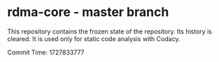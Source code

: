 # rdma-core - master branch

This repository contains the frozen state of the repository.
Its history is cleared. It is used only for static code
analysis with Codacy.

Commit Time: 1727833777